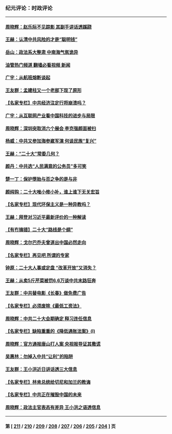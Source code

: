 ### 纪元评论：时政评论
---
#### [周晓辉：赵乐际不见踪影 其副手讲话透蹊跷](../../pages/nsc1025/n13816807.md?09040330) 
#### [王赫：认清中共风险的才是“聪明钱”](../../pages/nsc1025/n13816677.md?09040330) 
#### [岳山：政法系大整肃 中南海气氛诡异](../../pages/nsc1025/n13816877.md?09040330) 
#### [油管热门频道 翻墙必看视频 新闻](ok?09040330)
#### [广宇：从航班熔断谈起](../../pages/nsc1025/n13816644.md?09040330) 
#### [王友群：孟建柱又一个老部下现了原形](../../pages/nsc1025/n13816442.md?09040330) 
#### [【名家专栏】中共经济注定行将崩溃吗？](../../pages/nsc1025/n13816213.md?09040330) 
#### [广宇：从互联网产业看中国科技的进步与局限](../../pages/nsc1025/n13815981.md?09040330) 
#### [周晓辉：深圳突取消六个展会 李克强颜面被扫](../../pages/nsc1025/n13815712.md?09040330) 
#### [杨威：中共又参加海参崴军演 何谈民族“复兴”](../../pages/nsc1025/n13815737.md?09040330) 
#### [王赫：“二十大”常委几何？](../../pages/nsc1025/n13815644.md?09040330) 
#### [颜丹：中共选“人民满意的公务员”多可笑](../../pages/nsc1025/n13815680.md?09040330) 
#### [楚一丁：保护堕胎与否之争的是与非](../../pages/nsc1025/n13815642.md?09040330) 
#### [颜纯钩：二十大唯小修小补，谁上谁下无关宏旨](../../pages/nsc1025/n13815636.md?09040330) 
#### [【名家专栏】现代环保主义是一种异教吗？](../../pages/nsc1025/n13815457.md?09040330) 
#### [王赫：拜登对习近平最新评价的一种解读](../../pages/nsc1025/n13815228.md?09040330) 
#### [【有冇搞错】二十大“路线是个纲”](../../pages/nsc1025/n13814902.md?09040330) 
#### [周晓辉：戈尔巴乔夫曾道出中国必然走向](../../pages/nsc1025/n13814863.md?09040330) 
#### [【名家专栏】再见吧 所谓的专家](../../pages/nsc1025/n13814593.md?09040330) 
#### [钟原：二十大人事或定盘 “改革开放”又消失？](../../pages/nsc1025/n13814154.md?09040330) 
#### [王赫：从卖5斤芹菜被罚6.6万谈中共末路狂奔](../../pages/nsc1025/n13813975.md?09040330) 
#### [王友群：中共替电影《长春》做免费广告](../../pages/nsc1025/n13814067.md?09040330) 
#### [【名家专栏】必须废除《最低工资法》](../../pages/nsc1025/n13813809.md?09040330) 
#### [周晓辉：中共二十大会期确定 释习连任信息](../../pages/nsc1025/n13813934.md?09040330) 
#### [【名家专栏】缺陷重重的《降低通胀法案》(I)](../../pages/nsc1025/n13813807.md?09040330) 
#### [周晓辉：官方通报唐山打人案 央视报导证其撒谎](../../pages/nsc1025/n13813311.md?09040330) 
#### [吴惠林：勿掉入中共“让利”的陷阱](../../pages/nsc1025/n13813931.md?09040330) 
#### [王友群：王小洪近日讲话透三大信息](../../pages/nsc1025/n13813293.md?09040330) 
#### [【名家专栏】林肯总统给切尼和加兰的教诲](../../pages/nsc1025/n13812195.md?09040330) 
#### [【名家专栏】中共正在摧毁中国的未来](../../pages/nsc1025/n13813135.md?09040330) 
#### [周晓辉：政法主官表态有差异 王小洪之语透信息](../../pages/nsc1025/n13813186.md?09040330) 

---
#### 第 [ [211](./211.md?09040330) / [210](./210.md?09040330) / [209](./209.md?09040330) / [208](./208.md?09040330) / [207](./207.md?09040330) / [206](./206.md?09040330) / [205](./205.md?09040330) / [204](./204.md?09040330) ] 页
